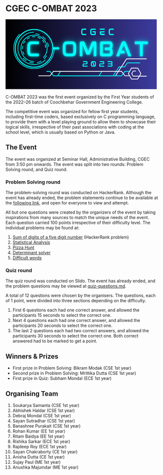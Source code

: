# CGEC C-OMBAT 2023

![C-OMBAT 2023 logo](https://github.com/soukarya27cse/CGEC-COMBAT-2023/blob/main/assets/Combat%202023%20logo%20%28rectangular%20with%20background%29.png?raw=true)

C-OMBAT 2023 was the first event organized by the First Year students of the 2022–26 batch of Coochbehar Government Engineering College.

The competitive event was organized for fellow first year students, including first-time coders, based exclusively on C programming language, to provide them with a level playing ground to allow them to showcase their logical skills, irrespective of their past associations with coding at the school level, which is usually based on Python or Java.

## The Event
The event was organized at Seminar Hall, Administrative Building, CGEC from 3:50 pm onwards. The event was split into two rounds: Problem Solving round, and Quiz round.

### Problem Solving round
The problem-solving round was conducted on HackerRank. Although the event has already ended, the problem statements continue to be available at the [following link](https://www.hackerrank.com/cgec-com23), and open for everyone to view and attempt.

All but one questions were created by the organizers of the event by taking inspirations from many sources to match the unique needs of the event. Each question carried 100 points irrespective of their difficulty level. The individual problems may be found at:
1. [Sum of digits of a five digit number](https://www.hackerrank.com/contests/cgec-com23/challenges/sum-of-digits-of-a-five-digit-number) (HackerRank problem)
2. [Statistical Analysis](https://www.hackerrank.com/contests/cgec-com23/challenges/statistical-analysis-com23)
3. [Pizza Hunt](https://www.hackerrank.com/contests/cgec-com23/challenges/pizza-hunt-com23)
4. [Determinant solver](https://www.hackerrank.com/contests/cgec-com23/challenges/determinant-solver-com23)
5. [Difficult words](https://www.hackerrank.com/contests/cgec-com23/challenges/difficult-words-com23)

### Quiz round
The quiz round was conducted on Slido. The event has already ended, and the problem questions may be viewed at [quiz-questions.md](https://github.com/soukarya27cse/CGEC-COMBAT-2023/blob/main/quiz-questions.md).

A total of 12 questions were chosen by the organisers. The questions, each of 1 point, were divided into three sections depending on the difficulty.
1. First 6 questions each had one correct answer, and allowed the participants 15 seconds to select the correct one.
2. Next 4 questions each had one correct answer, and allowed the participants 20 seconds to select the correct one.
3. The last 2 questions each had two correct answers, and allowed the participants 30 seconds to select the correct one. Both correct answered had to be marked to get a point.

## Winners & Prizes
- First prize in Problem Solving: Bikram Modak (CSE 1st year)
- Second prize in Problem Solving: Mrittika Dutta (CSE 1st year)
- First prize in Quiz: Subham Mondal (ECE 1st year)

## Organising Team
1. Soukarya Samanta (CSE 1st year)
2. Abhishek Haldar (CSE 1st year)
3. Debraj Mondal (CSE 1st year)
4. Sayan Sutradhar (CSE 1st year)
5. Banashree Purakait (CSE 1st year)
6. Rohan Kumar (EE 1st year)
7. Ritam Baidya (EE 1st year)
8. Rishika Sarkar (ECE 1st year)
9. Rajdeep Roy (ECE 1st year)
10. Sayan Chakraborty (CE 1st year)
11. Anisha Dutta (CE 1st year)
12. Sujay Paul (ME 1st year)
13. Anushka Majumdar (ME 1st year) 
